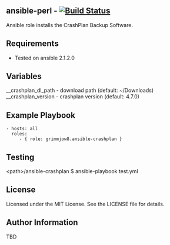 ## ansible-perl - [![Build Status](https://travis-ci.org/grimmjow8/ansible-crashplan.png)](https://travis-ci.org/grimmjow8/ansible-crashplan)

Ansible role installs the CrashPlan Backup Software.

Requirements
------------

- Tested on ansible 2.1.2.0

Variables
---------

__crashplan_dl_path - download path (default: ~/Downloads)
__crashplan_version - crashplan version (default: 4.7.0)

Example Playbook
----------------

    - hosts: all
      roles:
         - { role: grimmjow8.ansible-crashplan }

Testing
-------

\<path\>/ansible-crashplan $ ansible-playbook test.yml 

License
-------

Licensed under the MIT License. See the LICENSE file for details.

Author Information
------------------

TBD

